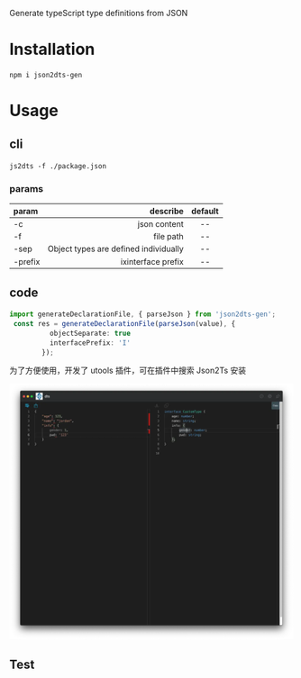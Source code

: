 
Generate typeScript type definitions from JSON



# Installation
```npm i json2dts-gen```


# Usage

## cli

```js2dts -f ./package.json ```
 
### params

| param | describe | default |
| :-----| ----: | :----: |
| -c | json content | -- |
| -f |  file path | -- |
| -sep |  Object types are defined individually | -- |
| -prefix |  ixinterface prefix | -- |


## code

```ts
import generateDeclarationFile, { parseJson } from 'json2dts-gen';
 const res = generateDeclarationFile(parseJson(value), {
          objectSeparate: true
          interfacePrefix: 'I' 
        }); 
```



为了方便使用，开发了 utools 插件，可在插件中搜索 Json2Ts 安装

![image](https://raw.githubusercontent.com/zenotsai/image-hosting/master/frontend/截屏2022-04-19-下午2.3wl5x8b292a0.webp)

## Test

```npm run test